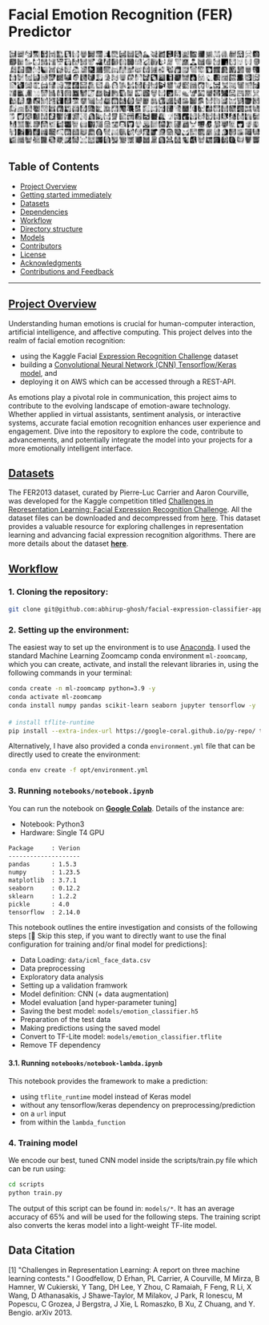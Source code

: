 # Facial Emotion Recognition (FER) Predictor

<img src="./media/banner.png" alt="drawing" width="1000"/>

## Table of Contents
- [Project Overview](#project-overview)
- [Getting started immediately](#getting-started)
- [Datasets](#datasets)
- [Dependencies](#dependencies)
- [Workflow](#workflow)
- [Directory structure](#dirctory-structure)
- [Models](#models)
- [Contributors](#contributors)
- [License](#license)
- [Acknowledgments](#acknowledgments)
- [Contributions and Feedback](#contributions-and-feedback)

---

## [Project Overview](#project-overview)

Understanding human emotions is crucial for human-computer interaction, artificial intelligence, and affective computing. This project delves into the realm of facial emotion recognition:
* using the Kaggle Facial [Expression Recognition Challenge](https://www.kaggle.com/c/challenges-in-representation-learning-facial-expression-recognition-challenge/data) dataset
* building a [Convolutional Neural Network (CNN) Tensorflow/Keras model](./models/emotion_classifier.h5), and
* deploying it on AWS which can be accessed through a REST-API.

As emotions play a pivotal role in communication, this project aims to contribute to the evolving landscape of emotion-aware technology. Whether applied in virtual assistants, sentiment analysis, or interactive systems, accurate facial emotion recognition enhances user experience and engagement. Dive into the repository to explore the code, contribute to advancements, and potentially integrate the model into your projects for a more emotionally intelligent interface.

## [Datasets](#datasets)

The FER2013 dataset, curated by Pierre-Luc Carrier and Aaron Courville, was developed for the Kaggle competition titled [Challenges in Representation Learning: Facial Expression Recognition Challenge](https://www.kaggle.com/c/challenges-in-representation-learning-facial-expression-recognition-challenge). All the dataset files can be downloaded and decompressed from [here](https://www.kaggle.com/c/challenges-in-representation-learning-facial-expression-recognition-challenge/data). This dataset provides a valuable resource for exploring challenges in representation learning and advancing facial expression recognition algorithms. There are more details about the dataset [**here**](./data/README.md).

## [Workflow](#workflow)

### 1. Cloning the repository: 

```bash
git clone git@github.com:abhirup-ghosh/facial-expression-classifier-app.git
```

### 2. **Setting up the environment:**

The easiest way to set up the environment is to use [Anaconda](https://www.anaconda.com/download). I used the standard Machine Learning Zoomcamp conda environment `ml-zoomcamp`, which you can create, activate, and install the relevant libraries in, using the following commands in your terminal:

```bash
conda create -n ml-zoomcamp python=3.9 -y
conda activate ml-zoomcamp
conda install numpy pandas scikit-learn seaborn jupyter tensorflow -y

# install tflite-runtime
pip install --extra-index-url https://google-coral.github.io/py-repo/ tflite_runtime
```

Alternatively, I have also provided a conda `environment.yml` file that can be directly used to create the environment:

```bash
conda env create -f opt/environment.yml
```

### 3. Running `notebooks/notebook.ipynb`

You can run the notebook on **[Google Colab](https://colab.research.google.com/github/abhirup-ghosh/facial-expression-classifier-app/blob/main/notebooks/notebook.ipynb)**. Details of the instance are:
* Notebook: Python3 
* Hardware: Single T4 GPU

```
Package     : Verion
--------------------
pandas      : 1.5.3
numpy       : 1.23.5
matplotlib  : 3.7.1
seaborn     : 0.12.2
sklearn     : 1.2.2
pickle      : 4.0
tensorflow  : 2.14.0
```



This notebook outlines the entire investigation and consists of the following steps [🚨 Skip this step, if you want to directly want to use the final configuration for training and/or final model for predictions]:

- Data Loading: `data/icml_face_data.csv`  
- Data preprocessing
- Exploratory data analysis
- Setting up a validation framwork
- Model definition: CNN (+ data augmentation)
- Model evaluation [and hyper-parameter tuning]
- Saving the best model: `models/emotion_classifier.h5`
- Preparation of the test data
- Making predictions using the saved model
- Convert to TF-Lite model: `models/emotion_classifier.tflite`
- Remove TF dependency

#### 3.1. Running `notebooks/notebook-lambda.ipynb`

This notebook provides the framework to make a prediction:
* using `tflite_runtime` model instead of Keras model
* without any tensorflow/keras dependency on preprocessing/prediction
* on a `url` input
* from within the `lambda_function`

### 4. **Training model**
We encode our best, tuned CNN model inside the scripts/train.py file which can be run using:

```bash
cd scripts
python train.py
```
The output of this script can be found in: `models/*`. It has an average accuracy of 65% and will be used for the following steps. The training script also converts the keras model into a light-weight TF-lite model.


## Data Citation

[1] "Challenges in Representation Learning: A report on three machine learning
contests." I Goodfellow, D Erhan, PL Carrier, A Courville, M Mirza, B
Hamner, W Cukierski, Y Tang, DH Lee, Y Zhou, C Ramaiah, F Feng, R Li,
X Wang, D Athanasakis, J Shawe-Taylor, M Milakov, J Park, R Ionescu,
M Popescu, C Grozea, J Bergstra, J Xie, L Romaszko, B Xu, Z Chuang, and
Y. Bengio. arXiv 2013.